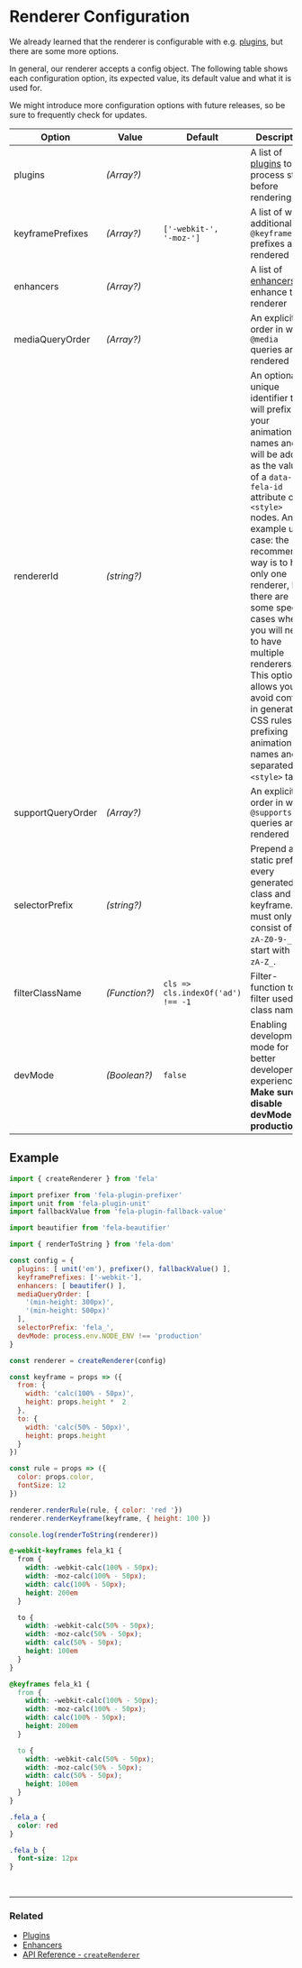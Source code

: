 # Renderer Configuration

We already learned that the renderer is configurable with e.g. [plugins](../advanced/Plugins.md), but there are some more options.

In general, our renderer accepts a config object. The following table shows each configuration option, its expected value, its default value and what it is used for.

We might introduce more configuration options with future releases, so be sure to frequently check for updates.

| Option | Value | Default | Description |
| ------ | ------ | ---------|---|
| plugins | *(Array?)* |  | A list of [plugins](../advanced/Plugins.md) to process styles before rendering |
| keyframePrefixes | *(Array?)* |`['-webkit-',`<br>`'-moz-']` | A list of which additional `@keyframes` prefixes are rendered |
| enhancers  | *(Array?)* |  |  A list of [enhancers](../advanced/Enhancers.md) to enhance the renderer
| mediaQueryOrder | *(Array?)* |  | An explicit order in which `@media` queries are rendered |
| rendererId | *(string?)* |  | An optional unique identifier that will prefix your animation names and will be added as the value of a `data-fela-id` attribute on `<style>` nodes. An example use case: the recommended way is to have only one renderer, but there are some specific cases when you will need to have multiple renderers. This option allows you avoid conflicts in generated CSS rules via prefixing animation names and separated `<style>` tags. |
| supportQueryOrder | *(Array?)* |  | An explicit order in which `@supports` queries are rendered |
| selectorPrefix | *(string?)* |  | Prepend a static prefix to every generated class and keyframe. It must only consist of `a-zA-Z0-9-_` and start with `a-zA-Z_`. |
| filterClassName | *(Function?)* | `cls => cls.indexOf('ad') !== -1` | Filter-function to filter used class names |
| devMode | *(Boolean?)* | `false` | Enabling development mode for better developer experience. **Make sure to disable devMode in production.** |

## Example
```javascript
import { createRenderer } from 'fela'

import prefixer from 'fela-plugin-prefixer'
import unit from 'fela-plugin-unit'
import fallbackValue from 'fela-plugin-fallback-value'

import beautifier from 'fela-beautifier'

import { renderToString } from 'fela-dom'

const config = {
  plugins: [ unit('em'), prefixer(), fallbackValue() ],
  keyframePrefixes: ['-webkit-'],
  enhancers: [ beautifer() ],
  mediaQueryOrder: [
    '(min-height: 300px)',
    '(min-height: 500px)'
  ],
  selectorPrefix: 'fela_',
  devMode: process.env.NODE_ENV !== 'production'
}

const renderer = createRenderer(config)

const keyframe = props => ({
  from: {
    width: 'calc(100% - 50px)',
    height: props.height *  2
  },
  to: {
    width: 'calc(50% - 50px)',
    height: props.height
  }
})

const rule = props => ({
  color: props.color,
  fontSize: 12
})

renderer.renderRule(rule, { color: 'red '})
renderer.renderKeyframe(keyframe, { height: 100 })

console.log(renderToString(renderer))
```
```CSS
@-webkit-keyframes fela_k1 {
  from {
    width: -webkit-calc(100% - 50px);
    width: -moz-calc(100% - 50px);
    width: calc(100% - 50px);
    height: 200em
  }

  to {
    width: -webkit-calc(50% - 50px);
    width: -moz-calc(50% - 50px);
    width: calc(50% - 50px);
    height: 100em
  }
}

@keyframes fela_k1 {
  from {
    width: -webkit-calc(100% - 50px);
    width: -moz-calc(100% - 50px);
    width: calc(100% - 50px);
    height: 200em
  }

  to {
    width: -webkit-calc(50% - 50px);
    width: -moz-calc(50% - 50px);
    width: calc(50% - 50px);
    height: 100em
  }
}

.fela_a {
  color: red
}

.fela_b {
  font-size: 12px
}
```

<br>

---

### Related
* [Plugins](Plugins.md)
* [Enhancers](Enhancers.md)
* [API Reference - `createRenderer`](../api/fela/createRenderer.md)

